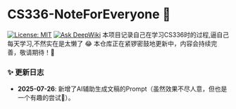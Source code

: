 # CS336-NoteForEveryone 🚀
[![License: MIT](https://img.shields.io/badge/License-MIT-yellow.svg)](https://opensource.org/licenses/MIT)
[![Ask DeepWiki](https://deepwiki.com/badge.svg)](https://deepwiki.com/singularguyleborn/awesome-cs336-noteforeveryone)
本项目记录自己在学习CS336时的过程,逼自己每天学习,不然实在是太懒了 😂
本仓库正在紧锣密鼓地更新中，内容会持续完善，敬请期待！💪
### ✨ 更新日志
- **2025-07-26**: 新增了AI辅助生成文稿的Prompt（虽然效果不尽人意，但也是一个有趣的尝试🤪）。